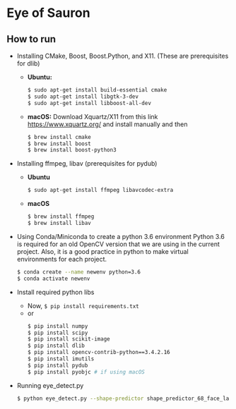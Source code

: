 # Eye of Sauron
## How to run
- Installing CMake, Boost, Boost.Python, and X11. (These are prerequisites for dlib)
  - **Ubuntu:**
    ```bash
    $ sudo apt-get install build-essential cmake
    $ sudo apt-get install libgtk-3-dev
    $ sudo apt-get install libboost-all-dev
    ```
  - **macOS:** Download Xquartz/X11 from this link https://www.xquartz.org/ and install manually and then
    ```bash
    $ brew install cmake
    $ brew install boost
    $ brew install boost-python3
    ```

- Installing ffmpeg, libav (prerequisites for pydub)
  - **Ubuntu**
    ```bash
    $ sudo apt-get install ffmpeg libavcodec-extra
    ```
  - **macOS**
    ```bash
    $ brew install ffmpeg
    $ brew install libav
    ```

- Using Conda/Miniconda to create a python 3.6 environment
  Python 3.6 is required for an old OpenCV version that we are using in the current project. Also, it is a good practice in python to make virtual environments for each project.
  ```bash
  $ conda create --name newenv python=3.6
  $ conda activate newenv
  ```

- Install required python libs
  - Now, `$ pip install requirements.txt`
  - or  
    ```bash
    $ pip install numpy
    $ pip install scipy
    $ pip install scikit-image
    $ pip install dlib
    $ pip install opencv-contrib-python==3.4.2.16
    $ pip install imutils
    $ pip install pydub
    $ pip install pyobjc # if using macOS
    ```

- Running eye_detect.py
  ``` bash
  $ python eye_detect.py --shape-predictor shape_predictor_68_face_landmarks.dat --alarm alarm.wav
  ```
